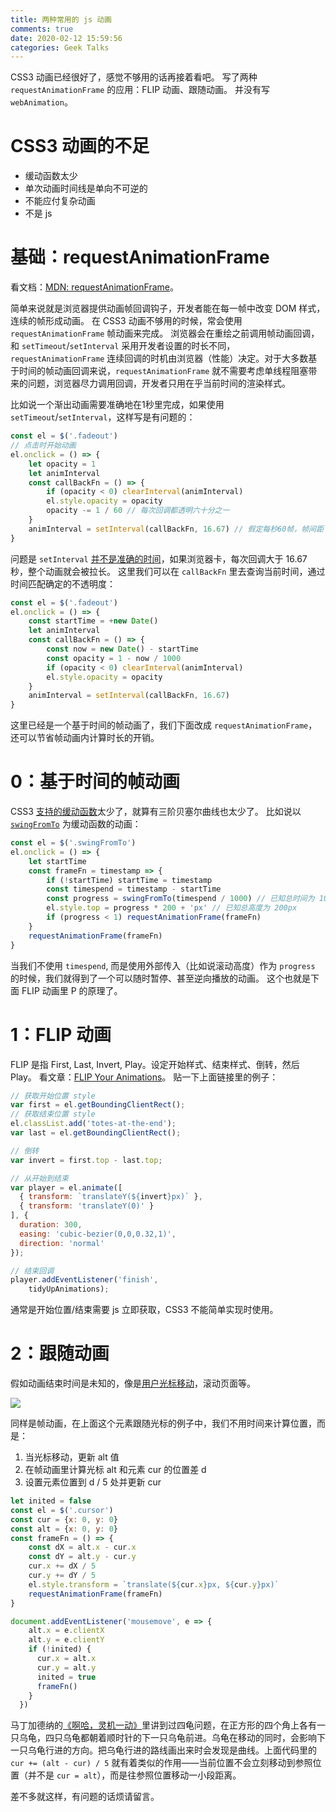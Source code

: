 ```yaml
---
title: 两种常用的 js 动画
comments: true
date: 2020-02-12 15:59:56
categories: Geek Talks
---
```

CSS3 动画已经很好了，感觉不够用的话再接着看吧。
写了两种 `requestAnimationFrame` 的应用：FLIP 动画、跟随动画。
并没有写 `webAnimation`。

<!-- more -->
# CSS3 动画的不足
- 缓动函数太少
- 单次动画时间线是单向不可逆的
- 不能应付复杂动画
- 不是 js

# 基础：requestAnimationFrame
看文档：[MDN: requestAnimationFrame](//developer.mozilla.org/zh-CN/docs/Web/API/Window/requestAnimationFrame)。

简单来说就是浏览器提供动画帧回调钩子，开发者能在每一帧中改变 DOM 样式，连续的帧形成动画。
在 CSS3 动画不够用的时候，常会使用 `requestAnimationFrame` 帧动画来完成。
浏览器会在重绘之前调用帧动画回调，和 `setTimeout`/`setInterval` 采用开发者设置的时长不同，`requestAnimationFrame` 连续回调的时机由浏览器（性能）决定。对于大多数基于时间的帧动画回调来说，`requestAnimationFrame` 就不需要考虑单线程阻塞带来的问题，浏览器尽力调用回调，开发者只用在乎当前时间的渲染样式。

比如说一个渐出动画需要准确地在1秒里完成，如果使用 `setTimeout`/`setInterval`，这样写是有问题的：
```js
const el = $('.fadeout')
// 点击时开始动画
el.onclick = () => {
    let opacity = 1
    let animInterval
    const callBackFn = () => {
        if (opacity < 0) clearInterval(animInterval)
        el.style.opacity = opacity
        opacity -= 1 / 60 // 每次回调都透明六十分之一
    }
    animInterval = setInterval(callBackFn, 16.67) // 假定每秒60帧，帧间距 1000 / 60 ≈ 16.67
}
```
问题是 `setInterval` [并不是准确的时间](https://developer.mozilla.org/zh-CN/docs/Web/API/Window/setTimeout#%E5%AE%9E%E9%99%85%E5%BB%B6%E6%97%B6%E6%AF%94%E8%AE%BE%E5%AE%9A%E5%80%BC%E6%9B%B4%E4%B9%85%E7%9A%84%E5%8E%9F%E5%9B%A0%EF%BC%9A%E6%9C%80%E5%B0%8F%E5%BB%B6%E8%BF%9F%E6%97%B6%E9%97%B4)，如果浏览器卡，每次回调大于 16.67 秒，整个动画就会被拉长。
这里我们可以在 `callBackFn` 里去查询当前时间，通过时间匹配确定的不透明度：
```js
const el = $('.fadeout')
el.onclick = () => {
    const startTime = +new Date()
    let animInterval
    const callBackFn = () => {
        const now = new Date() - startTime
        const opacity = 1 - now / 1000
        if (opacity < 0) clearInterval(animInterval)
        el.style.opacity = opacity
    }
    animInterval = setInterval(callBackFn, 16.67)
}
```
这里已经是一个基于时间的帧动画了，我们下面改成 `requestAnimationFrame`，还可以节省帧动画内计算时长的开销。

# 0：基于时间的帧动画

CSS3 [支持的缓动函数](https://developer.mozilla.org/zh-CN/docs/Web/CSS/transition-timing-function)太少了，就算有三阶贝塞尔曲线也太少了。
比如说以 [`swingFromTo`](//github.com/danro/easing-js/blob/4f5e7edbde7f7200a1baf08e357377896c0d207e/easing.js#L142-L146) 为缓动函数的动画：
```js
const el = $('.swingFromTo')
el.onclick = () => {
    let startTime
    const frameFn = timestamp => {
        if (!startTime) startTime = timestamp
        const timespend = timestamp - startTime
        const progress = swingFromTo(timespend / 1000) // 已知总时间为 1000ms
        el.style.top = progress * 200 + 'px' // 已知总高度为 200px
        if (progress < 1) requestAnimationFrame(frameFn)
    }
    requestAnimationFrame(frameFn)
}
```
当我们不使用 `timespend`, 而是使用外部传入（比如说滚动高度）作为 `progress` 的时候，我们就得到了一个可以随时暂停、甚至逆向播放的动画。
这个也就是下面 FLIP 动画里 P 的原理了。

# 1：FLIP 动画
FLIP 是指 First, Last, Invert, Play。设定开始样式、结束样式、倒转，然后 Play。
看文章：[FLIP Your Animations](//aerotwist.com/blog/flip-your-animations/)。
贴一下上面链接里的例子：

```js
// 获取开始位置 style
var first = el.getBoundingClientRect();
// 获取结束位置 style
el.classList.add('totes-at-the-end');
var last = el.getBoundingClientRect();

// 倒转
var invert = first.top - last.top;

// 从开始到结束
var player = el.animate([
  { transform: `translateY(${invert}px)` },
  { transform: 'translateY(0)' }
], {
  duration: 300,
  easing: 'cubic-bezier(0,0,0.32,1)',
  direction: 'normal'
});

// 结束回调
player.addEventListener('finish',
    tidyUpAnimations);
```
通常是开始位置/结束需要 js 立即获取，CSS3 不能简单实现时使用。

# 2：跟随动画
假如动画结束时间是未知的，像是[用户光标移动](https://github.com/gaoryrt/cursor-dot)，滚动页面等。

![](smoothcursorfollowing.gif)

同样是帧动画，在上面这个元素跟随光标的例子中，我们不用时间来计算位置，而是：

1. 当光标移动，更新 alt 值
2. 在帧动画里计算光标 alt 和元素 cur 的位置差 d
3. 设置元素位置到 d / 5 处并更新 cur

```js
let inited = false
const el = $('.cursor')
const cur = {x: 0, y: 0}
const alt = {x: 0, y: 0}
const frameFn = () => {
    const dX = alt.x - cur.x
    const dY = alt.y - cur.y
    cur.x += dX / 5
    cur.y += dY / 5
    el.style.transform = `translate(${cur.x}px, ${cur.y}px)`
    requestAnimationFrame(frameFn)
}

document.addEventListener('mousemove', e => {
    alt.x = e.clientX
    alt.y = e.clientY
    if (!inited) {
      cur.x = alt.x
      cur.y = alt.y
      inited = true
      frameFn()
    }
  })
```

马丁加德纳的[《啊哈，灵机一动》](https://book.douban.com/subject/2249354/)里讲到过四龟问题，在正方形的四个角上各有一只乌龟，四只乌龟都朝着顺时针的下一只乌龟前进。乌龟在移动的同时，会影响下一只乌龟行进的方向。把乌龟行进的路线画出来时会发现是曲线。上面代码里的 `cur += (alt - cur) / 5` 就有着类似的作用——当前位置不会立刻移动到参照位置（并不是 `cur = alt`），而是往参照位置移动一小段距离。

差不多就这样，有问题的话烦请留言。
